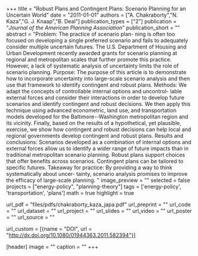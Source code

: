 +++
title = "Robust Plans and Contingent Plans: Scenario Planning for an Uncertain World"
date = "2011-01-01"
authors = ["A. Chakraborty","N. Kaza","G. J. Knaap","B. Deal"]
publication_types = ["2"]
publication = "_Journal of the American Planning Association_"
publication_short = ""
abstract = "Problem: The practice of scenario plan- ning is often too focused on developing a single preferred scenario and fails to adequately consider multiple uncertain futures. The U.S. Department of Housing and Urban Development recently awarded grants for scenario planning at regional and metropolitan scales that further promote this practice. However, a lack of systematic analysis of uncertainty limits the role of scenario planning.  Purpose: The purpose of this article is to demonstrate how to incorporate uncertainty into large-scale scenario analysis and then use that framework to identify contingent and robust plans.  Methods: We adapt the concepts of controllable internal options and uncontrol- lable external forces and consider their interactions in order to develop future scenarios and identify contingent and robust decisions. We then apply this technique using advanced econometric, land use, and transportation models developed for the Baltimore--Washington metropolitan region and its vicinity. Finally, based on the results of a hypothetical, yet plausible, exercise, we show how contingent and robust decisions can help local and regional governments develop contingent and robust plans.  Results and conclusions: Scenarios developed as a combination of internal options and external forces allow us to identify a wider range of future impacts than in traditional metropolitan scenario planning. Robust plans support choices that offer benefits across scenarios. Contingent plans can be tailored to specific futures.  Takeaway for practice: By providing a way to think systematically about uncer- tainty, scenario analysis promises to improve the efficacy of large-scale planning. "
image_preview = ""
selected = false
projects = ["energy-policy", "planning-theory"]
tags = ['energy-policy', 'transportation', 'plans']
math = true
highlight = true

url_pdf = "files/pdfs/chakraborty_kaza_japa.pdf"
url_preprint = ""
url_code = ""
url_dataset = ""
url_project = ""
url_slides = ""
url_video = ""
url_poster = ""
url_source = ""

url_custom = [{name = "DOI", url = "http://dx.doi.org/10.1080/01944363.2011.582394"}]


[header]
image = ""
caption = ""
+++

